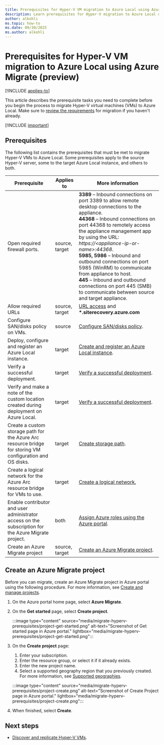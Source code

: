 ```yaml
--- 
title: Prerequisites for Hyper-V VM migration to Azure Local using Azure Migrate (preview)
description: Learn prerequisites for Hyper-V migration to Azure Local using Azure Migrate (preview).
author: alkohli
ms.topic: how-to
ms.date: 09/30/2025
ms.author: alkohli
---
```


# Prerequisites for Hyper-V VM migration to Azure Local using Azure Migrate (preview)

[!INCLUDE [applies-to](../includes/hci-applies-to-23h2.md)]

This article describes the prerequisite tasks you need to complete before you begin the process to migrate Hyper-V virtual machines (VMs) to Azure Local. Make sure to [review the requirements](migrate-hyperv-requirements.md) for migration if you haven't already.

[!INCLUDE [important](../includes/hci-preview.md)]

## Prerequisites

The following list contains the prerequisites that must be met to migrate Hyper-V VMs to Azure Local. Some prerequisites apply to the source Hyper-V server, some to the target Azure Local instance, and others to both.

|Prerequisite|Applies to|More information|
|--|--|--|
|Open required firewall ports.|source, target|**3389** – Inbound connections on port 3389 to allow remote desktop connections to the appliance. <br> **44368** – Inbound connections on port 44368 to remotely access the appliance management app by using the URL: *https:\//\<appliance-ip-or-name\>:44368*. <br> **5985, 5986** – Inbound and outbound connections on port 5985 (WinRM) to communicate from appliance to host. <br> **445** – Inbound and outbound connections on port 445 (SMB) to communicate between source and target appliance.|
|Allow required URLs |source, <br> target |[URL access](/azure/migrate/migrate-appliance#url-access) and <br> **\*.siterecovery.azure.com** |
|Configure SAN/disks policy on VMs. |source|[Configure SAN/disks policy](migrate-troubleshoot.md#disks-on-migrated-vms-are-offline).|
|Deploy, configure and register an Azure Local instance.|target|[Create and register an Azure Local instance](../deploy/deployment-introduction.md).|
| Verify a successful deployment. | target | [Verify a successful deployment](../deploy/deploy-via-portal.md#verify-a-successful-deployment). |
|Verify and make a note of the custom location created during deployment on Azure Local.|target|[Verify a successful deployment](../deploy/deploy-via-portal.md#verify-a-successful-deployment).|
|Create a custom storage path for the Azure Arc resource bridge for storing VM configuration and OS disks.|target| [Create storage path](../manage/create-storage-path.md).|
|Create a logical network for the Azure Arc resource bridge for VMs to use.|target|[Create a logical network.](../manage/create-logical-networks.md)|
|Enable contributor and user administrator access on the subscription for the Azure Migrate project.|both|[Assign Azure roles using the Azure portal](/azure/role-based-access-control/role-assignments-portal).|
|Create an Azure Migrate project|source, target|[Create an Azure Migrate project](#create-an-azure-migrate-project).|

## Create an Azure Migrate project

Before you can migrate, create an Azure Migrate project in Azure portal using the following procedure. For more information, see [Create and manage projects](/azure/migrate/create-manage-projects).

1. On the Azure portal home page, select **Azure Migrate**.

1. On the **Get started** page, select **Create project**.

    :::image type="content" source="media/migrate-hyperv-prerequisites/project-get-started.png" alt-text="Screenshot of Get started page in Azure portal." lightbox="media/migrate-hyperv-prerequisites/project-get-started.png":::

1. On the **Create project** page:
    1. Enter your subscription.
    1. Enter the resource group, or select it if it already exists.
    1. Enter the new project name.
    1. Select a supported geography region that you previously created. For more information, see [Supported geographies](migrate-hyperv-requirements.md#supported-geographies).

    :::image type="content" source="media/migrate-hyperv-prerequisites/project-create.png" alt-text="Screenshot of Create Project page in Azure portal." lightbox="media/migrate-hyperv-prerequisites/project-create.png":::

1. When finished, select **Create**.

## Next steps

- [Discover and replicate Hyper-V VMs](migrate-hyperv-replicate.md).
